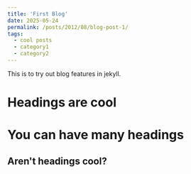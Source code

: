 ```yaml
---
title: 'First Blog'
date: 2025-05-24
permalink: /posts/2012/08/blog-post-1/
tags:
  - cool posts
  - category1
  - category2
---
```


This is to try out blog features in jekyll.

Headings are cool
======

You can have many headings
======

Aren't headings cool?
------
